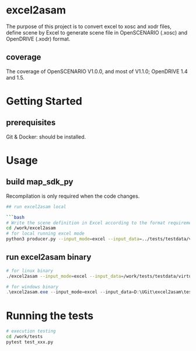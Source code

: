 # excel2asam

The purpose of this project is to convert excel to xosc and xodr files,<br>
define scene by Excel to generate scene file in OpenSCENARIO (.xosc) and OpenDRIVE (.xodr) format.

## coverage

The coverage of OpenSCENARIO V1.0.0, and most of V1.1.0; OpenDRIVE 1.4 and 1.5.

# Getting Started

## prerequisites

Git & Docker: should be installed.

# Usage
## build map_sdk_py
Recompilation is only required when the code changes.

```bash
## run excel2asam local

```bash
# Write the scene definition in Excel according to the format requirements.
cd /work/excel2asam
# for local running excel mode
python3 producer.py --input_mode=excel --input_data=../tests/testdata/virturalmapdemo.xlsm --pathdir_output=./output
```

## run excel2asam binary

```bash
# for linux binary
./excel2asam --input_mode=excel --input_data=/work/tests/testdata/virturalmapdemo.xlsm --pathdir_output=./output --pathdir_catalog=/work/excel2asam/catalogs
```

```powershell
# for windows binary
.\excel2asam.exe --input_mode=excel --input_data=D:\UGit\excel2asam\tests\testdata\virturalmapdemo.xlsm --pathdir_output=.\output --pathdir_catalog=.\Catalogs
```

# Running the tests

```bash
# execution testing
cd /work/tests
pytest test_xxx.py
```
